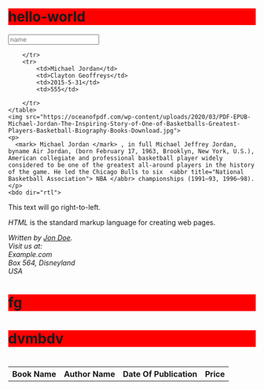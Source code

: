 # hello-world
<!DOCTYPE html>
<html>
    <head>
<style>
    h1{
        background-color:red;
        }
</style>
    </head>
<body>
    <form>
        <p>
        <input type="text" placeholder="name"> 
        </p>
    </form>
    <table style="width:100%">
        <tr id="valname">
            <th>Book Name</th>
            <th>Author Name</th>
            <th>Date Of Publication</th>
            <th>Price </th>
           
        </tr>
        <tr>
            <td>Michael Jordan</td>
            <td>Clayton Geoffreys</td>
            <td>2015-5-31</td>
            <td>555</td>
           
        </tr>
    </table>
    <img src="https://oceanofpdf.com/wp-content/uploads/2020/03/PDF-EPUB-Michael-Jordan-The-Inspiring-Story-of-One-of-Basketballs-Greatest-Players-Basketball-Biography-Books-Download.jpg">
    <p>
      <mark> Michael Jordan </mark> , in full Michael Jeffrey Jordan, byname Air Jordan, (born February 17, 1963, Brooklyn, New York, U.S.), American collegiate and professional basketball player widely considered to be one of the greatest all-around players in the history of the game. He led the Chicago Bulls to six  <abbr title="National Basketball Association"> NBA </abbr> championships (1991–93, 1996–98).
    </p>
    <bdo dir="rtl">
This text will go right-to-left.
</bdo>
<p><dfn>HTML</dfn> is the standard markup language for creating web pages.</p>
<blockquote cite=""> </blockquote>
<address>
Written by <a href="mailto:webmaster@example.com">Jon Doe</a>.<br> 
Visit us at:<br>
Example.com<br>
Box 564, Disneyland<br>
USA
</address>
<h1 class="first">fg</h1>
<h1 class="fir">dvmbdv</h1>
<h1 class="first"></h1>
<h1 class="fir"></h1>

</body>
</html>
